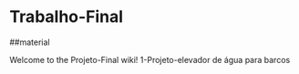# Trabalho-Final

##material

Welcome to the Projeto-Final wiki!
1-Projeto-elevador de água para barcos
